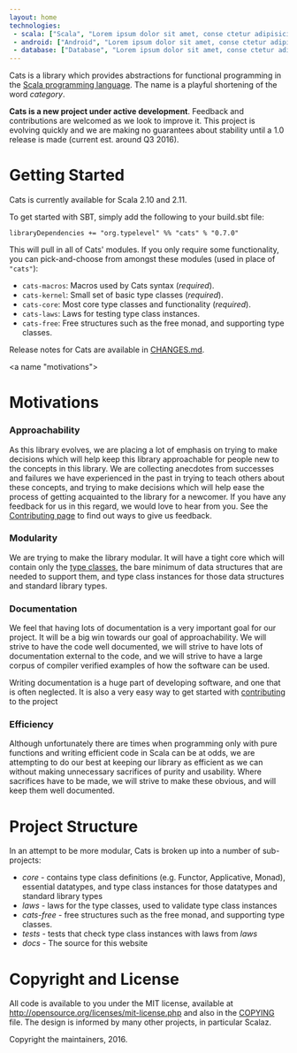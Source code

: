 ```yaml
---
layout: home
technologies:
 - scala: ["Scala", "Lorem ipsum dolor sit amet, conse ctetur adipisicing elit, sed do eiusmod tempor incididunt ut labore et dolo…"]
 - android: ["Android", "Lorem ipsum dolor sit amet, conse ctetur adipisicing elit, sed do eiusmod tempor incididunt ut labore et dolo…"]
 - database: ["Database", "Lorem ipsum dolor sit amet, conse ctetur adipisicing elit, sed do eiusmod tempor incididunt ut labore et dolo…"]
---
```


Cats is a library which provides abstractions for functional
programming in the [Scala programming language](https://scala-lang.org).
The name is a playful shortening of the word *category*.

<div class="msg warn"> <p><strong> Cats is a new project under active
  development</strong>. Feedback and contributions are welcomed as we look
  to improve it. This project is evolving quickly and we are making no
  guarantees about stability until a 1.0 release is made (current est.
  around Q3 2016).</p> </div>


<a name="getting-started"></a>
# Getting Started

Cats is currently available for Scala 2.10 and 2.11.

To get started with SBT, simply add the following to your build.sbt file:

    libraryDependencies += "org.typelevel" %% "cats" % "0.7.0"

This will pull in all of Cats' modules. If you only require some
functionality, you can pick-and-choose from amongst these modules
(used in place of `"cats"`):

 * `cats-macros`: Macros used by Cats syntax (*required*).
 * `cats-kernel`: Small set of basic type classes (*required*).
 * `cats-core`: Most core type classes and functionality (*required*).
 * `cats-laws`: Laws for testing type class instances.
 * `cats-free`: Free structures such as the free monad, and supporting type classes.

Release notes for Cats are available in [CHANGES.md](https://github.com/typelevel/cats/blob/master/CHANGES.md).

<a name "motivations"></a>
# Motivations

### Approachability

As this library evolves, we are placing a lot of emphasis on trying to
make decisions which will help keep this library approachable for
people new to the concepts in this library. We are collecting
anecdotes from successes and failures we have experienced in the past
in trying to teach others about these concepts, and trying to make
decisions which will help ease the process of getting acquainted to
the library for a newcomer. If you have any feedback for us in this
regard, we would love to hear from you. See the [Contributing
page](contributing.html) to find out ways to give us feedback.

### Modularity

We are trying to make the library modular. It will have a tight
core which will contain only the [type classes](typeclasses.html),
the bare minimum of data structures that are needed to support
them, and type class instances for those data structures and standard
library types.

### Documentation

We feel that having lots of documentation is a very important goal for
our project. It will be a big win towards our goal of
approachability. We will strive to have the code well documented, we
will strive to have lots of documentation external to the code, and we
will strive to have a large corpus of compiler verified examples of
how the software can be used.

Writing documentation is a huge part of developing software, and one
that is often neglected. It is also a very easy way to get started
with [contributing](contributing.html) to the project

### Efficiency

Although unfortunately there are times when programming only with
pure functions and writing efficient code in Scala can be at odds, we
are attempting to do our best at keeping our library as efficient as
we can without making unnecessary sacrifices of purity and
usability. Where sacrifices have to be made, we will strive to make
these obvious, and will keep them well documented.

<a name="project-structure"></a>
# Project Structure

In an attempt to be more modular, Cats is broken up into a number of sub-projects:

* *core* - contains type class definitions (e.g. Functor, Applicative, Monad), essential datatypes, and
  type class instances for those datatypes and standard library types
* *laws* - laws for the type classes, used to validate type class instances
* *cats-free* - free structures such as the free monad, and supporting type classes.
* *tests* - tests that check type class instances with laws from *laws*
* *docs* - The source for this website

<a name="copyright"></a>
# Copyright and License

All code is available to you under the MIT license, available at
http://opensource.org/licenses/mit-license.php and also in the
[COPYING](https://raw.githubusercontent.com/typelevel/cats/master/COPYING) file. The design is informed by many other
projects, in particular Scalaz.

Copyright the maintainers, 2016.